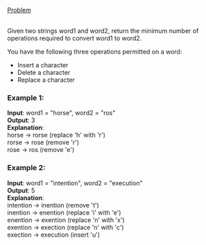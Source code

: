 [Problem](https://leetcode.com/problems/edit-distance/description/?envType=study-plan-v2&envId=top-interview-150)<br/><br/>

Given two strings word1 and word2, return the minimum number of operations required to convert word1 to word2.<br/>

You have the following three operations permitted on a word:<br/>
- Insert a character
- Delete a character
- Replace a character
 

### Example 1:

**Input**: word1 = "horse", word2 = "ros"<br/>
**Output**: 3<br/>
**Explanation**: <br/>
horse -> rorse (replace 'h' with 'r')<br/>
rorse -> rose (remove 'r')<br/>
rose -> ros (remove 'e')<br/>


### Example 2:

**Input**: word1 = "intention", word2 = "execution"<br/>
**Output**: 5<br/>
**Explanation**: <br/>
intention -> inention (remove 't')<br/>
inention -> enention (replace 'i' with 'e')<br/>
enention -> exention (replace 'n' with 'x')<br/>
exention -> exection (replace 'n' with 'c')<br/>
exection -> execution (insert 'u')<br/>
